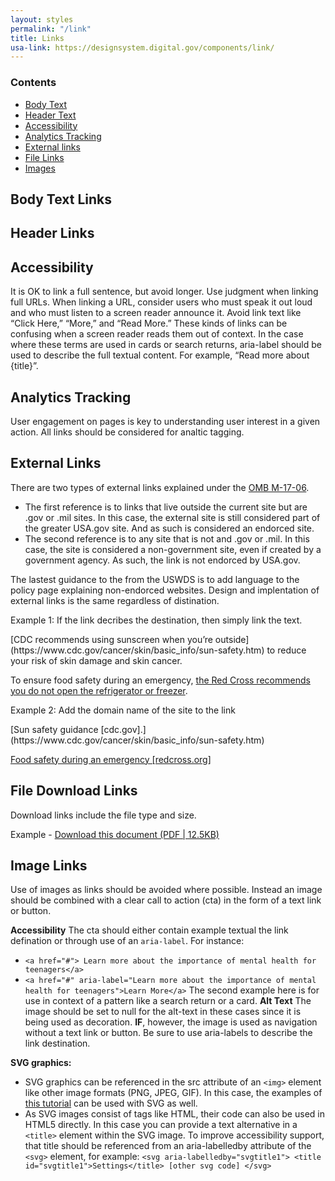 ```yaml
---
layout: styles
permalink: "/link"
title: Links
usa-link: https://designsystem.digital.gov/components/link/
---
```


### Contents
- [Body Text](#body)
- [Header Text](#header)
- [Accessibility](#acc)
- [Analytics Tracking](#tracking)
- [External links](#ext)
- [File Links](#files)
- [Images](#image)

<a name="body"></a>
## Body Text Links

<a name="header"></a>
## Header Links

<a name="acc"></a>
## Accessibility

It is OK to link a full sentence, but avoid longer.
Use judgment when linking full URLs. When linking a URL, consider users who must speak it out loud and who must listen to a screen reader announce it.
Avoid link text like “Click Here,” “More,” and “Read More.” These kinds of links can be confusing when a screen reader reads them out of context.
In the case where these terms are used in cards or search returns, aria-label should be used to describe the full textual content. For example, “Read more about {title}”.

<a name="tracking"></a>
## Analytics Tracking 
User engagement on pages is key to understanding user interest in a given action. All links should be considered for analtic tagging.

<a name="ext"></a>
## External Links
There are two types of external links explained under the [OMB M-17-06](https://digital.gov/resources/required-web-content-and-links/#external-links). 
- The first reference is to links that live outside the current site but are .gov or .mil sites. In this case, the external site is still considered part of the greater USA.gov site. And as such is considered an endorced site. 
- The second reference is to any site that is not and .gov or .mil. In this case, the site is considered a non-government site, even if created by a government agency. As such, the link is not endorced by USA.gov. 

The lastest guidance to the from the USWDS is to add language to the policy page explaining non-endorced websites. Design and implentation of external links is the same regardless of distination. 

Example 1: If the link decribes the destination, then simply link the text.

<div class="quote"  markdown="1">
[CDC recommends using sunscreen when you’re outside](https://www.cdc.gov/cancer/skin/basic_info/sun-safety.htm) to reduce your risk of skin damage and skin cancer.

To ensure food safety during an emergency, [the Red Cross recommends you do not open the refrigerator or freezer](https://www.redcross.org/get-help/how-to-prepare-for-emergencies/types-of-emergencies/food-safety.html).
</div>

Example 2: Add the domain name of the site to the link

<div class="quote"  markdown="1">
[Sun safety guidance [cdc.gov].](https://www.cdc.gov/cancer/skin/basic_info/sun-safety.htm)

[Food safety during an emergency [redcross.org]](https://www.redcross.org/get-help/how-to-prepare-for-emergencies/types-of-emergencies/food-safety.html)
</div>

<a name="files"></a>
## File Download Links
Download links include the file type and size.

Example - <a href="">Download this document (PDF | 12.5KB)</a>

<a name="image"></a>
## Image Links
Use of images as links should be avoided where possible. Instead an image should be combined with a clear call to action (cta) in the form of a text link or button.

**Accessibility**
The cta should either contain example textual the link defination or through use of an `aria-label`.
For instance:
- `<a href="#"> Learn more about the importance of mental health for teenagers</a>`
- `<a href="#" aria-label="Learn more about the importance of mental health for teenagers">Learn More</a>`
The second example here is for use in context of a pattern like a search return or a card.
**Alt Text** The image should be set to null for the alt-text in these cases since it is being used as decoration.
**IF**, however, the image is used as navigation without a text link or button. Be sure to use aria-labels to describe the link destination.

**SVG graphics:**

- SVG graphics can be referenced in the src attribute of an `<img>` element like other image formats (PNG, JPEG, GIF). In this case, the examples of [this tutorial](https://www.w3.org/WAI/tutorials/images/) can be used with SVG as well.
- As SVG images consist of tags like HTML, their code can also be used in HTML5 directly. In this case you can provide a text alternative in a `<title>` element within the SVG image. To improve accessibility support, that title should be referenced from an aria-labelledby attribute of the `<svg>` element, for example: `<svg aria-labelledby="svgtitle1"> <title id="svgtitle1">Settings</title> [other svg code] </svg>`